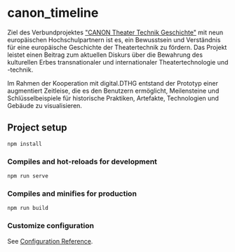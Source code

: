 # canon_timeline

Ziel des Verbundprojektes ["CANON Theater Technik Geschichte"](https://www.canon-timeline.eu) mit neun europäischen Hochschulpartnern ist es, ein Bewusstsein und Verständnis für eine europäische Geschichte der Theatertechnik  zu fördern. Das Projekt leistet einen Beitrag zum aktuellen Diskurs über die Bewahrung des kulturellen Erbes transnationaler und internationaler Theatertechnologie und -technik.

Im Rahmen der Kooperation mit digital.DTHG entstand der Prototyp einer augmentiert Zeitleise, die es den Benutzern ermöglicht, Meilensteine und Schlüsselbeispiele für historische Praktiken, Artefakte, Technologien und Gebäude zu visualisieren. 

## Project setup
```
npm install
```

### Compiles and hot-reloads for development
```
npm run serve
```

### Compiles and minifies for production
```
npm run build
```

### Customize configuration
See [Configuration Reference](https://cli.vuejs.org/config/).
